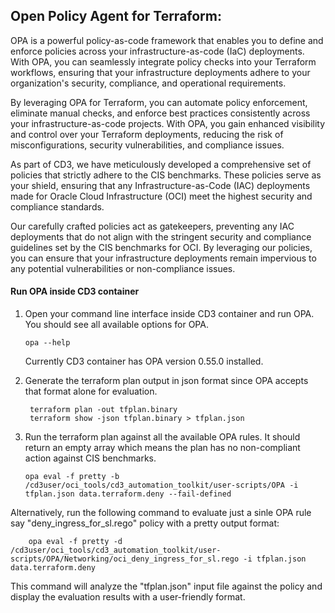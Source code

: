 
## Open Policy Agent for Terraform:

OPA is a powerful policy-as-code framework that enables you to define and enforce policies across your infrastructure-as-code (IaC) deployments. With OPA, you can seamlessly integrate policy checks into your Terraform workflows, ensuring that your infrastructure deployments adhere to your organization's security, compliance, and operational requirements.

By leveraging OPA for Terraform, you can automate policy enforcement, eliminate manual checks, and enforce best practices consistently across your infrastructure-as-code projects. With OPA, you gain enhanced visibility and control over your Terraform deployments, reducing the risk of misconfigurations, security vulnerabilities, and compliance issues. 

As part of CD3, we have meticulously developed a comprehensive set of policies that strictly adhere to the CIS benchmarks. These policies serve as your shield, ensuring that any Infrastructure-as-Code (IAC) deployments made for Oracle Cloud Infrastructure (OCI) meet the highest security and compliance standards.

Our carefully crafted policies act as gatekeepers, preventing any IAC deployments that do not align with the stringent security and compliance guidelines set by the CIS benchmarks for OCI. By leveraging our policies, you can ensure that your infrastructure deployments remain impervious to any potential vulnerabilities or non-compliance issues.


#### **Run OPA inside CD3 container**

 1. Open your command line interface inside CD3 container and run OPA. You should see all available options for OPA.

        opa --help
    Currently CD3 container has OPA version 0.55.0 installed.

 2. Generate the terraform plan output in json format since OPA accepts that format alone for evaluation.
 
   
         terraform plan -out tfplan.binary
	     terraform show -json tfplan.binary > tfplan.json

 3. Run the terraform plan against all the available OPA rules. It should return an empty array which means the plan has no non-compliant action against CIS benchmarks.

        opa eval -f pretty -b /cd3user/oci_tools/cd3_automation_toolkit/user-scripts/OPA -i tfplan.json data.terraform.deny --fail-defined

    
Alternatively, run the following command to evaluate just a sinle OPA rule say "deny_ingress_for_sl.rego" policy with a pretty output format:

        opa eval -f pretty -d /cd3user/oci_tools/cd3_automation_toolkit/user-scripts/OPA/Networking/oci_deny_ingress_for_sl.rego -i tfplan.json data.terraform.deny

This command will analyze the "tfplan.json" input file against the policy and display the evaluation results with a user-friendly format.

<br><br>
<div align='center'>

 
</div>
